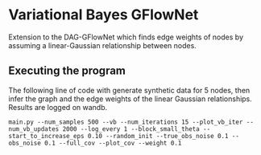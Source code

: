 # Variational Bayes GFlowNet
Extension to the DAG-GFlowNet which finds edge weights of nodes by assuming a linear-Gaussian relationship between nodes.

## Executing the program
The following line of code with generate synthetic data for 5 nodes, then infer the graph and the edge weights of the linear Gaussian relationships. Results are logged on wandb.
```
main.py --num_samples 500 --vb --num_iterations 15 --plot_vb_iter --num_vb_updates 2000 --log_every 1 --block_small_theta --start_to_increase_eps 0.10 --random_init --true_obs_noise 0.1 --obs_noise 0.1 --full_cov --plot_cov --weight 0.1
``` 



